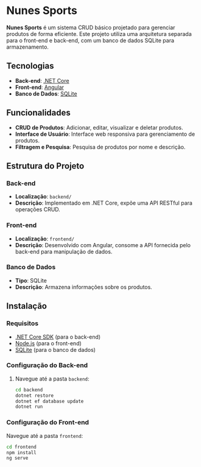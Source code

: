 # Nunes Sports

**Nunes Sports** é um sistema CRUD básico projetado para gerenciar produtos de forma eficiente. Este projeto utiliza uma arquitetura separada para o front-end e back-end, com um banco de dados SQLite para armazenamento.

## Tecnologias

- **Back-end**: [.NET Core](https://dotnet.microsoft.com/download)
- **Front-end**: [Angular](https://angular.io/)
- **Banco de Dados**: [SQLite](https://www.sqlite.org/download.html)

## Funcionalidades

- **CRUD de Produtos**: Adicionar, editar, visualizar e deletar produtos.
- **Interface de Usuário**: Interface web responsiva para gerenciamento de produtos.
- **Filtragem e Pesquisa**: Pesquisa de produtos por nome e descrição.

## Estrutura do Projeto

### Back-end

- **Localização**: `backend/`
- **Descrição**: Implementado em .NET Core, expõe uma API RESTful para operações CRUD.

### Front-end

- **Localização**: `frontend/`
- **Descrição**: Desenvolvido com Angular, consome a API fornecida pelo back-end para manipulação de dados.

### Banco de Dados

- **Tipo**: SQLite
- **Descrição**: Armazena informações sobre os produtos.

## Instalação

### Requisitos

- [.NET Core SDK](https://dotnet.microsoft.com/download) (para o back-end)
- [Node.js](https://nodejs.org/) (para o front-end)
- [SQLite](https://www.sqlite.org/download.html) (para o banco de dados)

### Configuração do Back-end

1. Navegue até a pasta `backend`:
   ```bash
   cd backend
   dotnet restore
   dotnet ef database update
   dotnet run

### Configuração do Front-end
Navegue até a pasta `frontend`:
   ```bash
   cd frontend
   npm install
   ng serve






